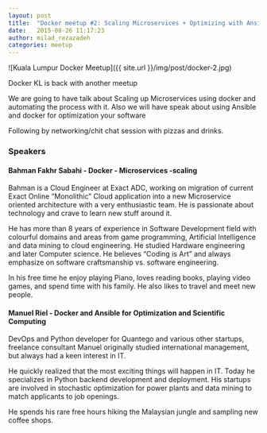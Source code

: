 ```yaml
---
layout: post
title:  "Docker meetup #2: Scaling Microservices + Optimizing with Ansible"
date:   2015-08-26 11:17:23
author: milad_rezazadeh
categories: meetup
---
```

![Kuala Lumpur Docker Meetup]({{ site.url }}/img/post/docker-2.jpg)

Docker KL is back with another meetup 

We are going to have talk about Scaling up Microservices using docker and automating the process with it. Also we will have speak about using Ansible and docker for optimization your software

Following by networking/chit chat session with pizzas and drinks.

### Speakers

#### Bahman Fakhr Sabahi - Docker - Microservices -scaling 

Bahman is a Cloud Engineer at Exact ADC, working on migration of current Exact Online “Monolithic” Cloud application into a new Microservice oriented architecture with a very enthusiastic team. He is passionate about technology and crave to learn new stuff around it. 

He has more than 8 years of experience in Software Development field with colourful domains and areas from game programming, Artificial Intelligence and data mining to cloud engineering. He studied Hardware engineering and later Computer science. He believes “Coding is Art” and always emphasize on software craftsmanship vs. software engineering.

In his free time he enjoy playing Piano, loves reading books, playing video games, and spend time with his family. He also likes to travel and meet new people.


#### Manuel Riel - Docker and Ansible for Optimization and Scientific Computing

DevOps and Python developer for Quantego and various other startups, freelance consultant Manuel originally studied international management, but always had a keen interest in IT. 

He quickly realized that the most exciting things will happen in IT. Today he specializes in Python backend development and deployment. His startups are involved in stochastic optimization for power plants and data mining to match applicants to job openings.


He spends his rare free hours hiking the Malaysian jungle and sampling new coffee shops.